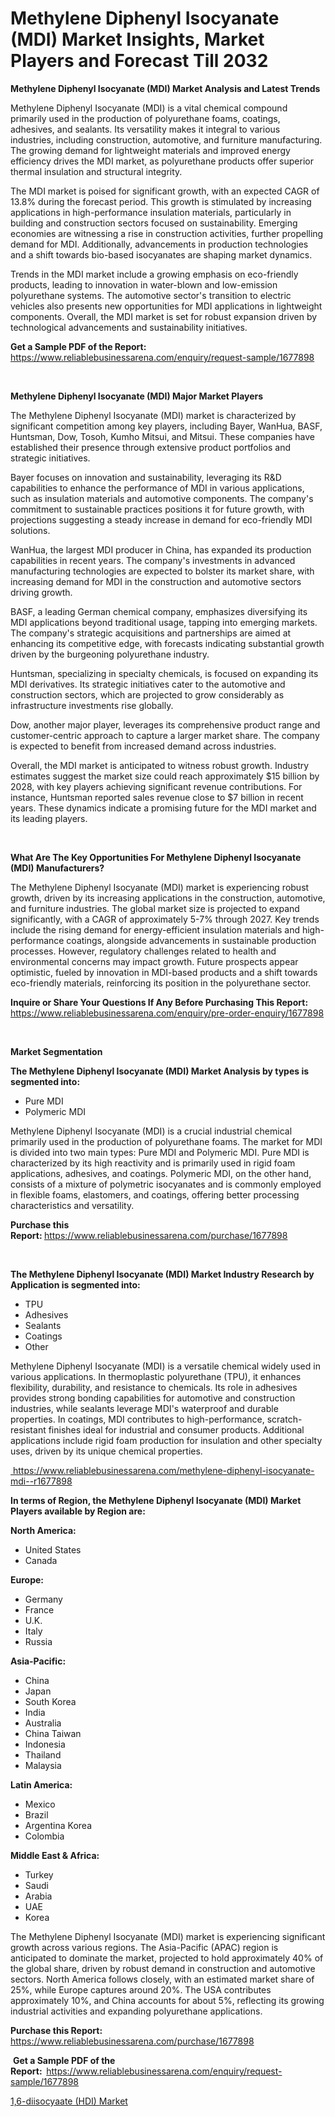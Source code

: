 <p><h1>Methylene Diphenyl Isocyanate (MDI) Market Insights, Market Players and Forecast Till 2032</h1></p><p><strong>Methylene Diphenyl Isocyanate (MDI) Market Analysis and Latest Trends</strong></p>
<p><p>Methylene Diphenyl Isocyanate (MDI) is a vital chemical compound primarily used in the production of polyurethane foams, coatings, adhesives, and sealants. Its versatility makes it integral to various industries, including construction, automotive, and furniture manufacturing. The growing demand for lightweight materials and improved energy efficiency drives the MDI market, as polyurethane products offer superior thermal insulation and structural integrity.</p><p>The MDI market is poised for significant growth, with an expected CAGR of 13.8% during the forecast period. This growth is stimulated by increasing applications in high-performance insulation materials, particularly in building and construction sectors focused on sustainability. Emerging economies are witnessing a rise in construction activities, further propelling demand for MDI. Additionally, advancements in production technologies and a shift towards bio-based isocyanates are shaping market dynamics.</p><p>Trends in the MDI market include a growing emphasis on eco-friendly products, leading to innovation in water-blown and low-emission polyurethane systems. The automotive sector's transition to electric vehicles also presents new opportunities for MDI applications in lightweight components. Overall, the MDI market is set for robust expansion driven by technological advancements and sustainability initiatives.</p></p>
<p><strong>Get a Sample PDF of the Report:&nbsp;</strong> <a href="https://www.reliablebusinessarena.com/enquiry/request-sample/1677898?utm_campaign=2893&utm_medium=2&utm_source=Github&utm_content=ia&utm_term=25032025&utm_id=methylene-diphenyl-isocyanate-mdi">https://www.reliablebusinessarena.com/enquiry/request-sample/1677898</a></p>
<p>&nbsp;</p>
<p><strong>Methylene Diphenyl Isocyanate (MDI) Major Market Players</strong></p>
<p><p>The Methylene Diphenyl Isocyanate (MDI) market is characterized by significant competition among key players, including Bayer, WanHua, BASF, Huntsman, Dow, Tosoh, Kumho Mitsui, and Mitsui. These companies have established their presence through extensive product portfolios and strategic initiatives.</p><p>Bayer focuses on innovation and sustainability, leveraging its R&D capabilities to enhance the performance of MDI in various applications, such as insulation materials and automotive components. The company's commitment to sustainable practices positions it for future growth, with projections suggesting a steady increase in demand for eco-friendly MDI solutions.</p><p>WanHua, the largest MDI producer in China, has expanded its production capabilities in recent years. The company's investments in advanced manufacturing technologies are expected to bolster its market share, with increasing demand for MDI in the construction and automotive sectors driving growth. </p><p>BASF, a leading German chemical company, emphasizes diversifying its MDI applications beyond traditional usage, tapping into emerging markets. The company's strategic acquisitions and partnerships are aimed at enhancing its competitive edge, with forecasts indicating substantial growth driven by the burgeoning polyurethane industry.</p><p>Huntsman, specializing in specialty chemicals, is focused on expanding its MDI derivatives. Its strategic initiatives cater to the automotive and construction sectors, which are projected to grow considerably as infrastructure investments rise globally.</p><p>Dow, another major player, leverages its comprehensive product range and customer-centric approach to capture a larger market share. The company is expected to benefit from increased demand across industries.</p><p>Overall, the MDI market is anticipated to witness robust growth. Industry estimates suggest the market size could reach approximately $15 billion by 2028, with key players achieving significant revenue contributions. For instance, Huntsman reported sales revenue close to $7 billion in recent years. These dynamics indicate a promising future for the MDI market and its leading players.</p></p>
<p>&nbsp;</p>
<p><strong>What Are The Key Opportunities For Methylene Diphenyl Isocyanate (MDI) Manufacturers?</strong></p>
<p><p>The Methylene Diphenyl Isocyanate (MDI) market is experiencing robust growth, driven by its increasing applications in the construction, automotive, and furniture industries. The global market size is projected to expand significantly, with a CAGR of approximately 5-7% through 2027. Key trends include the rising demand for energy-efficient insulation materials and high-performance coatings, alongside advancements in sustainable production processes. However, regulatory challenges related to health and environmental concerns may impact growth. Future prospects appear optimistic, fueled by innovation in MDI-based products and a shift towards eco-friendly materials, reinforcing its position in the polyurethane sector.</p></p>
<p><strong>Inquire or Share Your Questions If Any Before Purchasing This Report:</strong> <a href="https://www.reliablebusinessarena.com/enquiry/pre-order-enquiry/1677898?utm_campaign=2893&utm_medium=2&utm_source=Github&utm_content=ia&utm_term=25032025&utm_id=methylene-diphenyl-isocyanate-mdi">https://www.reliablebusinessarena.com/enquiry/pre-order-enquiry/1677898</a></p>
<p>&nbsp;</p>
<p><strong>Market Segmentation</strong></p>
<p><strong>The Methylene Diphenyl Isocyanate (MDI) Market Analysis by types is segmented into:</strong></p>
<p><ul><li>Pure MDI</li><li>Polymeric MDI</li></ul></p>
<p><p>Methylene Diphenyl Isocyanate (MDI) is a crucial industrial chemical primarily used in the production of polyurethane foams. The market for MDI is divided into two main types: Pure MDI and Polymeric MDI. Pure MDI is characterized by its high reactivity and is primarily used in rigid foam applications, adhesives, and coatings. Polymeric MDI, on the other hand, consists of a mixture of polymetric isocyanates and is commonly employed in flexible foams, elastomers, and coatings, offering better processing characteristics and versatility.</p></p>
<p><strong>Purchase this Report:&nbsp;</strong><a href="https://www.reliablebusinessarena.com/purchase/1677898?utm_campaign=2893&utm_medium=2&utm_source=Github&utm_content=ia&utm_term=25032025&utm_id=methylene-diphenyl-isocyanate-mdi">https://www.reliablebusinessarena.com/purchase/1677898</a></p>
<p>&nbsp;</p>
<p><strong>The Methylene Diphenyl Isocyanate (MDI) Market Industry Research by Application is segmented into:</strong></p>
<p><ul><li>TPU</li><li>Adhesives</li><li>Sealants</li><li>Coatings</li><li>Other</li></ul></p>
<p><p>Methylene Diphenyl Isocyanate (MDI) is a versatile chemical widely used in various applications. In thermoplastic polyurethane (TPU), it enhances flexibility, durability, and resistance to chemicals. Its role in adhesives provides strong bonding capabilities for automotive and construction industries, while sealants leverage MDI's waterproof and durable properties. In coatings, MDI contributes to high-performance, scratch-resistant finishes ideal for industrial and consumer products. Additional applications include rigid foam production for insulation and other specialty uses, driven by its unique chemical properties.</p></p>
<p><a href="https://www.reliablebusinessarena.com/methylene-diphenyl-isocyanate-mdi--r1677898?utm_campaign=2893&utm_medium=2&utm_source=Github&utm_content=ia&utm_term=25032025&utm_id=methylene-diphenyl-isocyanate-mdi">&nbsp;https://www.reliablebusinessarena.com/methylene-diphenyl-isocyanate-mdi--r1677898</a></p>
<p><strong>In terms of Region, the Methylene Diphenyl Isocyanate (MDI) Market Players available by Region are:</strong></p>
<p>
    <p> <strong> North America: </strong>
        <ul>
            <li>United States</li>
            <li>Canada</li>
        </ul>
        </p> 
    <p> <strong> Europe: </strong>
        <ul>
            <li>Germany</li>
            <li>France</li>
            <li>U.K.</li>
            <li>Italy</li>
            <li>Russia</li>
        </ul>
        </p> 
    <p> <strong> Asia-Pacific: </strong>
        <ul>
            <li>China</li>
            <li>Japan</li>
            <li>South Korea</li>
            <li>India</li>
            <li>Australia</li>
            <li>China Taiwan</li>
            <li>Indonesia</li>
            <li>Thailand</li>
            <li>Malaysia</li>
        </ul>
        </p> 
    <p> <strong> Latin America: </strong>
        <ul>
            <li>Mexico</li>
            <li>Brazil</li>
            <li>Argentina Korea</li>
            <li>Colombia</li>
        </ul>
        </p> 
    <p> <strong> Middle East & Africa: </strong>
        <ul>
            <li>Turkey</li>
            <li>Saudi</li>
            <li>Arabia</li>
            <li>UAE</li>
            <li>Korea</li>
        </ul>
    </p>
    </p>
<p><p>The Methylene Diphenyl Isocyanate (MDI) market is experiencing significant growth across various regions. The Asia-Pacific (APAC) region is anticipated to dominate the market, projected to hold approximately 40% of the global share, driven by robust demand in construction and automotive sectors. North America follows closely, with an estimated market share of 25%, while Europe captures around 20%. The USA contributes approximately 10%, and China accounts for about 5%, reflecting its growing industrial activities and expanding polyurethane applications.</p></p>
<p><strong>Purchase this Report: </strong><a href="https://www.reliablebusinessarena.com/purchase/1677898?utm_campaign=2893&utm_medium=2&utm_source=Github&utm_content=ia&utm_term=25032025&utm_id=methylene-diphenyl-isocyanate-mdi">https://www.reliablebusinessarena.com/purchase/1677898</a></p>
<p>&nbsp;<strong>Get a Sample PDF of the Report:&nbsp;&nbsp;</strong><a href="https://www.reliablebusinessarena.com/enquiry/request-sample/1677898?utm_campaign=2893&utm_medium=2&utm_source=Github&utm_content=ia&utm_term=25032025&utm_id=methylene-diphenyl-isocyanate-mdi">https://www.reliablebusinessarena.com/enquiry/request-sample/1677898</a></p>
<p><strong></strong></p>
<p><p><a href="https://github.com/akrachveslov/Market-Research-Report-List-1/blob/main/16-diisocyaate-hdi-market.md?utm_campaign=2893&utm_medium=2&utm_source=Github&utm_content=ia&utm_term=25032025&utm_id=methylene-diphenyl-isocyanate-mdi">1,6-diisocyaate (HDI) Market</a></p></p>